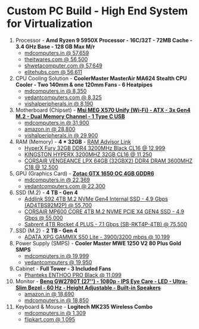 # Custom PC Build - High End System for Virtualization
1. Processor - **Amd Ryzen 9 5950X Processor - 16C/32T - 72MB Cache - 3.4 GHz Base - 128 GB Max M/r**
   + [mdcomputers.in @ 57,659](https://mdcomputers.in/amd-ryzen-9-5950x-100-100000059wof.html)
   + [theitwares.com @ 56,500](https://www.theitwares.com/amd-ryzen-9-5950x-16-core-3-4-ghz-socket-am4-105w-desktop-processor-100-100000059wof.html?gclid=Cj0KCQiAt8WOBhDbARIsANQLp96wXFHZunmEg1EsSXCCXYrRLojbyX_l9tR5xUUkPiPRk49LYt94bH8aAvSbEALw_wcB)
   + [shwetacomputer.com @ 57,649](https://www.shwetacomputer.com/shop/amd-ryzen-9-5950x-desktop-processors/)
   + [elitehubs.com @ 56,611](https://elitehubs.com/amd-ryzen-9-5950x-processor/)
2. CPU Cooling Solution - **CoolerMaster MasterAir MA624 Stealth CPU Cooler - Two 140mm & one 120mm Fans - 6 Heatpipes**
   + [mdcomputers.in @ 8,350](https://mdcomputers.in/cooler-master-masterair-ma624-stealth-mam-d6ps-314pk-r1.html)
   + [vedantcomputers.com @ 8,325](https://www.vedantcomputers.com/index.php?route=product/product&product_id=4754&gclid=Cj0KCQiAt8WOBhDbARIsANQLp94w0YlUM5CHbaoY0U0dCTf_yaPTfKDV0GziiEMfmz36lgl3maaRVAcaAgG0EALw_wcB)
   + [vishalperipherals.in @ 8,190](https://www.vishalperipherals.in/cooler-master-masterair-ma624-stealth-cpu-cooler)
3. Motherboard (Chipset) - **[Msi MEG X570 Unify (Wi-Fi) - ATX - 3x Gen4 M.2 - Dual Memory Channel - 1 Type C USB](https://www.msi.com/Motherboard/MEG-X570-UNIFY)**
   + [mdcomputers.in @ 31,900](https://mdcomputers.in/msi-meg-x570-unify.html)
   + [amazon.in @ 28,800](https://www.amazon.in/MSI-Gaming-Motherboard-Shield-Xpnader-Z/dp/B07YWF1G9S)
   + [vishalperipherals.in @ 29,900](https://www.vishalperipherals.in/index.php?route=product/product&product_id=1884)
4. RAM (Memory) - **4 * 32GB** - [RAM Advisor Link](https://www.crucial.com/store/advisor)
   + [HyperX Fury 32GB DDR4 3200MHz Black CL16 @ 12,999](https://mdcomputers.in/hyperx-fury-32gb-ddr4-3200mhz-black-hx432c16fb3-32.html)
   + [KINGSTON HYPERX 3200MHZ 32GB CL16 @ 11,250](https://www.vishalperipherals.in/gaming-devices/hyperx-fury-hx432c16fb3-32-32gb-ddr4-3200mhz)
   + [CORSAIR VENGEANCE LPX 64GB (32GBX2) DDR4 DRAM 3600MHZ C18 @ 12,500](https://www.vedantcomputers.com/corsair-vengeance-lpx-64gb-32gbx2-ddr4-dram-3600mhz-c18-memory-kit-black?gclid=Cj0KCQiA_c-OBhDFARIsAIFg3exyABy-4Cn93JoqwFUA6vxaQw3PjNWaNsivPDidNR2w__GRpOiBpyUaAvIPEALw_wcB)
5. GPU (Graphics Card) - **[Zotac GTX 1650 OC 4GB GDDR6](https://www.zotac.com/us/product/graphics_card/zotac-gaming-geforce-gtx-1650-oc-gddr6)**
   + [mdcomputers.in @ 22,369](https://mdcomputers.in/zotac-gtx-1650-oc-4gb-gddr6-zt-t16520f-10l.html)
   + [vedantcomputers.com @ 22,300](https://www.vedantcomputers.com/zotac-gaming-geforce-gtx-1650-oc-4gb-gddr6)
6. SSD (M.2) - **4 TB - Gen 4**
   + [Addlink S92 4TB M.2 NVMe Gen4 Internal SSD - 4.9 Gbps (AD4TBS92M2P) @ 55,700](https://mdcomputers.in/addlink-s92-4tb-m.2-nvme-gen4-ad4tbs92m2p.html)
   + [CORSAIR MP600 CORE 4TB M.2 NVME PCIE X4 GEN4 SSD - 4.9 Gbps @ 55,000](https://www.vishalperipherals.in/corsair-mp600-core-4tb-m-2-nvme-pcie-x4-gen4-ssd)
   + [Sabrent 4TB Rocket 4 PLUS - 7.1 Gbps (SB-RKT4P-4TB) @ 75,500](https://www.primeabgb.com/online-price-reviews-india/sabrent-4tb-rocket-4-plus-nvme-4-0-gen4-pcie-m-2-internal-ssd-sb-rkt4p-4tb/)
7. SSD (M.2) - **2 TB - Gen 4**
   + [ADATA XPG GAMMIX S50 Lite - 3900/3200 mbps @ 10,199](https://www.shwetacomputer.com/shop/adata-xpg-gammix-s50-lite-pcie-gen4x4-m-2-2280-solid-state-drive-agammixs50l-1t-c/)
8. Power Supply (SMPS) - **Cooler Master MWE 1250 V2 80 Plus Gold SMPS**
   + [mdcomputers.in @ 19,999](https://mdcomputers.in/cooler-master-mwe-v2-1250-watt-80-plus-gold-mpe-c501-afcag-in.html)
   + [vedantcomputers @ 19,950](https://www.vedantcomputers.com/index.php?route=product/product&product_id=4620)
9. Cabinet - **Full Tower - 3 Included Fans**
    + [Phanteks ENTHOO PRO Black @ 11,099](https://mdcomputers.in/phanteks-enthoo-pro-black-ph-es614ptg-bk.html)
10. Monitor - **[Benq GW2780T (27'') - 1080p - IPS Eye Care - LED - Ultra-Slim Bezel - 60 Hz - Height Adjustable - Built-in Speakers](https://www.benq.com/en-in/monitor/stylish/gw2780t/specifications.html)**
      + [amazon.in @ 18,690](https://www.amazon.in/dp/B08D11X17Q?th=1)
      + [mdcomputers.in @ 18,850](https://mdcomputers.in/benq-gw2780t.html)
11. Keyboard & Mouse - **Logitech MK235 Wireless Combo**
    + [mdcomputers.in @ 1,309](https://mdcomputers.in/logitech-mk235-920-007939.html)
    + [flipkart.com @ 1,095](https://www.flipkart.com/logitech-mk235-mouse-keyboard-combo-full-sized-15-fn-keys-3-year-battery-life-wireless-laptop/p/itm9759b96bed65f?pid=ACCEHSEZESFHWBSD&lid=LSTACCEHSEZESFHWBSD6BL9FD&marketplace=FLIPKART&q=+Logitech+MK235+Wireless+Combo&store=6bo%2Fai3%2F3oe&srno=s_1_1&otracker=search&otracker1=search&fm=Search&iid=822e5e41-28f3-4800-808c-49404d81fd2a.ACCEHSEZESFHWBSD.SEARCH&ppt=sp&ppn=sp&ssid=8ujrf4tynk0000001647956230966&qH=b9406919de9316d1)

